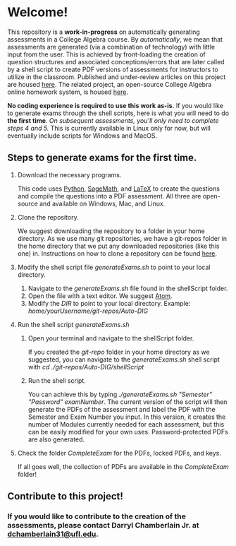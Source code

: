 Welcome!
========
This repository is a **work-in-progress** on automatically generating assessments in a College Algebra course. By *automatically*, we mean that assessments are generated (via a combination of technology) with little input from the user. This is achieved by front-loading the creation of question structures and associated conceptions/errors that are later called by a shell script to create PDF versions of assessments for instructors to utilize in the classroom. Published and under-review articles on this project are housed [here](Articles). The related project, an open-source College Algebra online homework system, is housed [here](https://github.com/Darryl-Chamberlain-Jr/mac1105summer2020).

**No coding experience is required to use this work as-is.** If you would like to generate exams through the shell scripts, here is what you will need to do **the first time**. *On subsequent assessments, you'll only need to complete steps 4 and 5.* This is currently available in Linux only for now, but will eventually include scripts for Windows and MacOS.

Steps to generate exams for the first time.
------
1. Download the necessary programs.

   This code uses [Python](https://www.python.org/downloads/), [SageMath](https://www.sagemath.org/download.html), and [LaTeX](https://www.latex-project.org/get/) to create the questions and compile the questions into a PDF assessment. All three are open-source and available on Windows, Mac, and Linux.

2. Clone the repository.

   We suggest downloading the repository to a folder in your home directory. As we use many git repositories, we have a git-repos folder in the home directory that we put any downloaded repositories (like this one) in. Instructions on how to clone a repository can be found [here](https://help.github.com/en/github/creating-cloning-and-archiving-repositories/cloning-a-repository).

3. Modify the shell script file *generateExams.sh* to point to your local directory.
    1. Navigate to the *generateExams.sh* file found in the shellScript folder.
    2. Open the file with a text editor. We suggest [Atom](https://atom.io/).
    3. Modify the *DIR* to point to your local directory. Example: *home/yourUsername/git-repos/Auto-DIG*

4. Run the shell script *generateExams.sh*
    1. Open your terminal and navigate to the shellScript folder.

       If you created the *git-repo* folder in your home directory as we suggested, you can navigate to the *generateExams.sh* shell script with *cd ./git-repos/Auto-DIG/shellScript*

    2. Run the shell script.

       You can achieve this by typing *./generateExams.sh "Semester" "Password" examNumber*. The current version of the script will then generate the PDFs of the assessment and label the PDF with the Semester and Exam Number you input. In this version, it creates the number of Modules currently needed for each assessment, but this can be easily modified for your own uses. Password-protected PDFs are also generated.

5. Check the folder *CompleteExam* for the PDFs, locked PDFs, and keys.

   If all goes well, the collection of PDFs are available in the *CompleteExam* folder!

Contribute to this project!
------
### If you would like to contribute to the creation of the assessments, please contact Darryl Chamberlain Jr. at dchamberlain31@ufl.edu.
